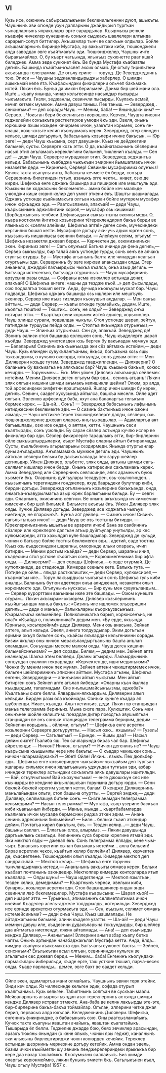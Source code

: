 ## VI

Кузь исе, озюнинъ сабырсызлыкънен бекленильгенини дуюп, ашыкъты. Чаушнынъ эви огюнде узун далларыны джайдырып тургъан чынарларнынъ япракълары эрте сарардылар. Къырмызы ренкли къадифе чичеклер кунешнинъ сонъки сыджакъ шавлелери алтында сарарып-солуп биттилер. Акъшамлар тынч ве салкъын олдылар.
Бойле акъшамларнынъ биринде Мустафа, эр вакъыттаки киби, тюшюнджели алда заводдан эвге къайтмакъта эди. Тюшюнджелер, Чаушны ичте быракъмайлар. О, бу къарт чагъында, ялынъыз сукюнетте раат яшай биледжек. Амма эвде сукюнет ёкъ. Ве бунда Мустафа къабаатлы дегиль. Башында къайгъы-къасвет эксик олмай. Де огълу тирильгени акъкъында телеграмма. Де огълу ерине — торунд. Де Зеверджеднинъ тою. Эписи — Чаушны эеджанландырыджы хаберлер.
О шимди ашыкъмай келе ята. Къафасындаки фикирлерни ольчеп бакъмакъ истей. Лякин ёкъ. Бунъа да имкян берильмей. Даима бир шей мани ола. Иште... къапу янында, чинар кольгесинде насылдыр пысырды чыкъмакъта. Гизли, эеджанлы, севинчли пысырды.
Къулакъ асмай, кечип кетмек мумкюн. Амма давуш таныш. Пек таныш.
— Зеверджед,. сенсинъми? — деп сорады Чауш.
— Меним, баба!
— Янынъдаки ким?
— Сервер...
Чокътан бери бекленильген корюшюв. Керчек, Чаушта киевни геджелейин сокъакъта расткетирюв умюди ёкъ эди. Эвеля, онынъ юрюшини яхшы козьден кечирмек ичюн, узакътан корьмек, сонъ ян-янаша, козь-козьге келип къонушмакъ керек. Зеверджед, эгер элинден кельсе, шимди догърулып, бабасынынъ козьлери ичине бакъсын.
— Юр эвге! — деди Чауш къызына, серт давушнен.
Къыз не дейджегини бильмей, сусты. Серверге козъ этти. О да, къайнатасынынъ сёзлерини насыл этип анъламакъ кереклигини бильмей, тикленип къалды.
— Сен де! — деди Чауш. Серверге мураджаат этип.
Зеверджед эеджангъа кельди. Бабасынынъ къабаджа чыкъкъан эмирини йымшатмакъ ичюн незакетле деди:
— Киринъиз, Сервер! Севимли мусафиримиз олунъыз!
Кучюк тахта къапуны ачты, бабасына кечмеге ёл берди, сонъра Сервернинъ билегинден тутып, азачыкъ огге чекти... ниает, озю де кирди.
Шефикъа енге оджакъ башында аш пиширюв иле мешгъуль эди. Къызыны ве ходжасыны беклемекте... амма бойле кеч маальде учюнджи киши сюрип келир деп умют эткени ёкъ. Шашты-шашмалады. Оджакъ устюнде къайнамакъта олгъан къазан бойле мутерем мусафир ичюн юфкъаджа эди.
— Раатсызланма, апакъай! — деди Чауш, къарысынынъ аджизлигини корюп,— мусафир озь кишимиз!
Шорбаджынынъ тенбиси Шефикъадаки сыкъынтыны эксильтмеди. О, къара костюмли йигитке козьлерини тёгереклендирип бакъа берди ве ялынъыз о: «селям алейким, Шефикъа апте!» деген сонъ, мучесиндеки кергинлик бошап кетти. Мусафирге догъру эки-учь адым юрген сонъ, къызынынъ нишанлысы экенини бильди.
— Алейкум селям, огълум! — Шефикъа незакетли джевап берди. — Керчектен де, озюмизнинъки экен. Киринъиз эвге!
— Сагъ олунъыз! Багъча ичинде де фена дегиль,— Сервер сыкъылды, бир талай аякъ устюнде турды, сонъ кенъ ве алчакъ стулгъа отурды. Бу — Мустафа агъанынъ балта иле чинардан ясагъан отургъычы эди. Сервернинъ бу эвге кирюви апансыздан олды. Эгер аньанели, джиддий лакъырдысы чыкъа къалса, онъа азыр дегиль.
— Багъчада истесенъиз, багъчада отурынъыз. — Чауш мусафирнинъ арзусына разы олды. — Софраны асма юзюмлер астында донат, апакъай!
О Шефикъа енгеге: «ашны да тездже къой...» деп фысылдады, озю подвалгъа тюшип кетти. Анда, фучыда къокъулы мускат бар.
Чауш подвалда, Шефикъа оджакъ башында озь ишлери иле мешгъуль экенлер, Сервер иле къыз гизлиден къонушып алдылар.
— Мен санъа айттым...— деди Сервер,— къапы огюнде турмайыкъ, дедим. Иште, къолгъа тюштик!
— Тюштик... сонъ, не олды? — Зеверджед онъа иътираз этти. — Къартлар сени корьмек истей эдилер, корьсинлер.
Чауш элинде сурали, подвалдан чыкъты. Стол устюнде шарап, зейтун, патилджан туршусы пейда олды.
— Столгъа якъынджа отурынъыз,— деди Чауш. — Эпинъиз отурынъыз. Сен де, апакъай. Зеверджед де!
Эвнинъ эалиси стол башында ерлешкен сонъ, Чауш къаделерге шарап къойды.
Зеверджед умютсизден юзь берген бу вакъиадан мемнун эди.
— Балаларым! Сизнинъ акъкъынъызда эки сёз айтмакъ истейим,— деди Чауш. Кузь елинден сувукълангъанмы, ёкъса, богъазына козь яшы тыкъалдымы, о кучьлю оксюрди, юткъунды, сонъ девам этти: — Мен Диляверни козьде тутам.
Зеверджед тааджипленди.
— Диляверни? О баланынъ бу вакъиагъа не алякъасы бар?
Чауш къызына бакъып, кокюс кечирди.
— Торунымны... Ёкъ. Мен уйкен Дилявер акъкъында сёйлемек истейим. Меним Дилявер деген огълум бар эди... сенинъ агъанъ!
Лякин эляк олгъан кишини шимди анъмакъ келишикли шейми? Олюм, эр алда, той арфесиндеки зияфетни яраштырмай. Яшлар ичюн шимди бу керек, дегиль. Севинч, саадет хусусында айтылса, башкъа меселе. Ойле адет олгъан. Эвленюв арфесинде баба, яхут ана балаларгъа телькъин бермек керек.
— Ша-ай... Сонъ? — Зеверджед бабасынынъ лафынынъ нетиджесини беклемекте эди.
— О сизинъ бахтынъыз ичюн озюни аямады,— Чауш кеттикче терен тюшюнджелерге далды, сёзлери, озь тюшюнджелерине джевап оларакъ янъгъырадылар. — Адамларгъа аят багъышлады, озю исе ондан, о аяттан, кетти.
Чаушнынъ сеси къалтырады, сонъ узюльди. Бу саран сёзлер астында кучлю ислер ве фикирлер бар эди. Сёзлер фикирлерге тарашлыкъ этти, бир-бирлерини ойле сыкъыштырдыларки, къарт Мустафа оларны айтып битиралмады. Сусты, къальбининъ агърыларыны сездирмеди. Янында отургъанлар буны анъладылар. Анъламамакъ мумкюн дегиль эди.
Чаушнынъ айткъан сёзлери бельки бу дакъикъаларда пек зарур шейлер дегильдир. Уйкен Дилявер, эльбетте, эляк олды, аятыны шимди сагъ-селямет кишилер ичюн берди. Онынъ хатиресини сакъламакъ керек. Амма Зеверджед иле Сервернинъ севгисинде, эляк адамнынъ буюк хызмети ёкъ. Оларнынъ дуйгъулары тесадуфен, озь-озьлюгинден... къызылчыкъ терегиндеки гонджелер, яхуд баарьдеки булутлар киби, бирден догъды. Зеверджед огъланнынъ козьлерине бакъкъанда, онда, янмагъа-къавурылмагъа азыр юрек барлыгъыны бильди. Бу — севги эди. Оларнынъ, экисининъ севгиси. Ве онынъ акъкъында ич кимсечик-кимсечик бир шей бильмей. Бильмеге акъкъы ёкъ. Уйкен Дилявер эляк олды. Кучюк Дилявер догъды. Зеверджед исе ходжагъа чыкъув ниетинде, не япарсынъ?.. Бунъа аят дейлер.
— Сизинъ ичюн! Сизинъ сагълыгънъыз ичюн! — деди Чауш ве озь тостыны битирди. — Юреклеринъизнинъ ышыгъы ве арарети ичюн!
Бана эв саибининъ сёзлери иле юреклерге далгъан агъыр дуйгъулар унутылды, эр кес кулюмсиреди, атта хахылдап куле башладылар. Зеверджед де кульди, чюнки о багъсус бойле тостны беклемеген эди... адетий, саде тостны. Къыз озь къадесиндеки шарапны, омюринде ильки оларакъ, ичип битирди.
— Меним достым къайда? — деди Сервер, шарапны ичип, къадесини стол устюне къойгъан сонъ,— Корюшмегенимиз бир афта олды.
— Диляверми? — деп сорады Шефикъа,—о эвде отурмай. Де кутюпханеде, де стадионда. Кимерде озеньге кете. Балыкъ тута.
— Потиде де ойле... ялыда расткелиштик,— деди Сервер, кулюмсиреп,— къармагъы иле...
Торун лакъырдысы чыкъкъан сонъ Шефикъа гуль киби ачылды. Баланынъ бутюн адетлери онъа алидженап, незакетли олып корюнмекте эди. Огълунынъ нусхасы.
— Бир кунь мен сувукъландым...— Сервер курорттаки вакъианы икяе эте башлады. — Озюм кунеште отурам... Лякин акъсырам-оксюрем. Дилявер козьлерининъ къыйыгъындан манъа бакъты: «Сизинъ иле ишлемек эльверишли дегиль...— деди о манъа,— балыкъларны къоркъузасынъыз. Къармакъкъа кельмейлер. Поликлиникагъа барып, корюнсенъиз, не ола?» «Къайда о, поликлиника?» дедим мен. «Бу ерде, якъында. Юринъиз, косьтерейим!» деди Дилявер. Мени озь анасына, Зейнап аптеге, алып кельди. Эвеля, анкета толдурдылар. Эким догъгъан еримни окъуп бильген сонъ, къайсы якълардан кельгенимни сорады. Бизим якълар оны ничюн меракъландыргъаныны башта анълап оламадым. Сонъундан меселе малюм олды. Чауш деген кишини бильмейсинъизми? — деп сорады. Билем,— дедим мен. Зейнеп апте инанмады. Шакъа этем белледи. Джаны агъырды. Лакъырдынынъ сонъундан суалини текрарлады: «Керчектен де, ишитмединъизми? Чюнки бу меним ичюн пек муим».
Зейнеп аптени чекиштирмемек ичюн, бильген шейлеримнинъ эписини айттым. Мустафа агъаны, Шефикъа енгени, Зеверджедни — эпинъизни айтып чыкътым. Мен айтып битирген сонъ Зейнеп апте агълап йиберди: «Оларны къач йыллар къыдырдым, тапалмадым. Сиз янълышмайсынъызмы, аджеба?»
Къалгъаны сизге белли. Ялвардым-ялкъардым. Диляверни алып кельдим. Бирден разы ола къоймады. Сонъки куньге къадар эп шубэленди. Ниает, къанды. Алып кетинъиз, деди. Лякин эр станциядан манъа телеграмма беринъиз. Мына сизге пара. Кулюштик. Сонъ мен онынънен шойле келиштим: поезддан дигер поездгъа авушылгъан станциядан ве энъ сонъки станциядан телеграмма беририм, дедим.
— Зейнепни корьдинъ... ойлеми, огълум? — Шефикъа енге асретли козьлерини Серверге догъурултты. — Насыл озю... яхшымы?
— Гузель! — деди Сервер.
— Сагълыгъы?
— Еринде.
— Яшмы даа?
— Насыл дейим сизге? Гъалиба яш. Тек сачларында бираз чал бар.
Шефикъа айретленди:
— Ничюн? Ничюн, огълум?
— Ничюн дегенинъ не? — Чауш къарысына къышымлы чере иле бакъты: — О къадар чекишкен сонъ... ничюн чалармайджакъ?!
— Эбет! Ойле! Лякин... языкъ. Пек дюльбер эди...
Шефикъа енге козьлеринден чыкъайым-чыкъайым деп тургъан яшларны сильмек ичюн явлыгъынынъ уджундан туткъан эди, азбар ичиндеки тереклер астындаки сокъакъта аякъ давушлары ишитильди.
— Вай, огъулчыгъым! Вай къозучыгъым! — енге джошкъун сес иле къычырды ве кендине якъынлашкъан торунына догъру юрди. — Сени беклей-беклей юрегим узюлип кетти, балам!
О кендже Дилявернинъ манълайындан опьти, стол башына отуртты.
— Сергей эмдже,— деди Дилявер, селямлашув биткен сонъ. — Сизге анамдан телеграмма кельмедими?
— Насыл телеграмма! — Мустафа, къор узерине баскъан киби къакъынып йиберди.
— Манъа, мында... къартбабамларда къалмакъ ичюн мусааде бермесини риджа эткен эдим.
— Ананъ сенинъ адресинъни бильмейми?
— Биле... бельки гъаип эткендир дейим. Почтагъа кирип бакътым, ёкъ.
— Тезден келир...— деди Чауш, башыны саллап. — Ёллагъан олса, алырмыз. — Лякин давушында даргъынлыкъ сезильди.
Келиннинъ суса берюви юрегине ятмай эди. Эки мектюп язды — джевап ёкъ. Сонъ телеграмма ёллады, кене чым-чырт. Баланынъ юрегини сынап бакъмакъ истейми... алла бильсин! Бираз асретлик чексе, къайтып келир беллейми? Дилявер, керчектен де, къасветлене. Тюшюнджели олып къалды. Кимерде мектюп деп сандракълай.
— Мектюп келир...— Шефикъа енге торунны тынчландырмакъ истеди,— Ананънынъ вакъыты олмаса керек. Бельки къабаат почтанынъ озюндедир. Мектюплер кимерде конторларда ятып къалалар.
— Олды шуны! — Чауш иддетленди. — Мектюп язылгъан, тезден келир, демедимми? — Къартнынъ череси, эвельки киби, бунарлы, козьлери асретли эди. Стол башындакилер ондан энди севинчли лаф беклемедилер. Мустафа къарысына: — Шарап къой! — деп ишарет этти. — Турынъыз, эпимизнинъ селяметлигимиз ичюн ичейик!
Къаделер алель-аджеле толдурылды, котерильди. Зеверджед исе еринде арекетсиз отурмакъта эди.
— Сен, къызым, селямет олмакъ истемейсинъми? — деди онъа Чауш.
Къыз шашмалады. Не айтаджагъыны бильмей, элини къадеге узатты.
— Ша-ай! — деди Чауш мемнун давуш иле, къадесини дудакъларына токъундырды, бир шейлер даа айтмагъа ниетленди, лякин айталмады.
— Ана! — деп къычырды кендже Дилявер,— Аначыгъым!
Эллерини ачып азбар къапу бетке чапты. Онынъ артындан чанабаджакълап Мустафа кетти.
Анда, ёлда... кимдир къапуны къакъмакъта эди.
Багъчаны сукюнет басты.
— Зейнеп, сенсинъми?
Ёкълыкътан асыл олгъан, севинчинден кульген ве агълагъан сес джевап берди.
— Меним... баба!
Енгенинъ къолундаки пармакълары йиберильди, къаде ерге, таш устюне тюшип, парча-кесек олды.
Къаде парланды... демек, эвге бахт ве саадет кельди.

***

Ойле экен, адамларгъа мани олмайыкъ. Чаушнынъ эвини терк этейик. Энди кеч олды.
Яз чиллесинде кельген эдик, софада отурып къалгъанмыз. Кузь кельген. Табиятнынъ солгъан ве сускъан маали. Мейваларнынъ агъырлыгъындан азат тереклернинъ астында шимди кендже Дилявер истраат этмекте. Ана-баба ве келин лакъырды эте-эте, бир-бирлерине бакъа-бакъа тоймайлар. Огълан, эллерини четке джая берип, первасыз алда юкълай. Келеджекнинъ Дилявери. Шефикъа, енгенинъ фикириндже, о бабасынынъ озю. Оны раатсызламайыкъ. Кучюк тахта къапуны яваштан ачайыкъ, яваштан къапатайыкъ. Тышарыда ёл белли. Геджелик джадде бою, беяз эвчиклер арасындан, эрзакъ тюкяны янындан (о кене япыкъ, чюнки яры гедже), каналнынъ эки ялысыны бирлештириджи чоюн копюрден кечейик. Тереклер астындан шеэрнинъ меркезине догъру кетейик. Амма ондан эвель, бизим ичюн къыйметли шу эвнинъ пенджерелериндеки ярыкъкъа бир кере даа назар ташлайыкъ. Къолумызны саллайыкъ. Биз шимди оларгъа корюнмеймиз, лякин бунынъ эмиети ёкъ.
Сагълыкънен къал, Чауш огълу Мустафа!
1957 с.
